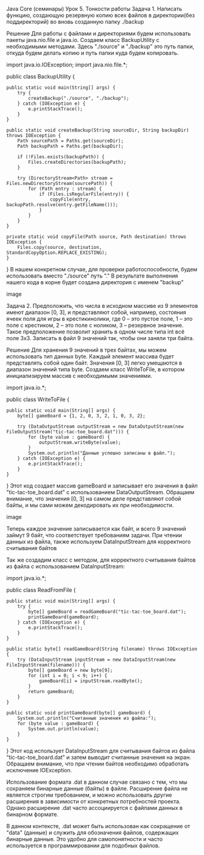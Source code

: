 Java Core (семинары)
Урок 5. Тонкости работы
Задача 1.
Написать функцию, создающую резервную копию всех файлов в директории(без поддиректорий) во вновь созданную папку ./backup

Решение
Для работы с файлами и директориями будем использовать пакеты java.nio.file и java.io. Создаем класс BackupUtility с необходимыми методами. Здесь "./source" и "./backup" это путь папки, откуда будем делать копию и путь папки куда будем копировать.

import java.io.IOException;
import java.nio.file.*;

public class BackupUtility {

    public static void main(String[] args) {
        try {
            createBackup("./source", "./backup");
        } catch (IOException e) {
            e.printStackTrace();
        }
    }

    public static void createBackup(String sourceDir, String backupDir) throws IOException {
        Path sourcePath = Paths.get(sourceDir);
        Path backupPath = Paths.get(backupDir);

        if (!Files.exists(backupPath)) {
            Files.createDirectories(backupPath);
        }

        try (DirectoryStream<Path> stream = Files.newDirectoryStream(sourcePath)) {
            for (Path entry : stream) {
                if (Files.isRegularFile(entry)) {
                    copyFile(entry, backupPath.resolve(entry.getFileName()));
                }
            }
        }
    }

    private static void copyFile(Path source, Path destination) throws IOException {
        Files.copy(source, destination, StandardCopyOption.REPLACE_EXISTING);
    }
}
В нашем конкретном случае, для проверки работоспособности, будем использовать вместо "./source" путь "." В результате выполнения нашего кода в корне будет создана директория с именем "backup"

image

Задача 2.
Предположить, что числа в исходном массиве из 9 элементов имеют диапазон [0, 3], и представляют собой, например, состояния ячеек поля для игры в крестикинолики, где 0 – это пустое поле, 1 – это поле с крестиком, 2 – это поле с ноликом, 3 – резервное значение. Такое предположение позволит хранить в одном числе типа int всё поле 3х3. Записать в файл 9 значений так, чтобы они заняли три байта.

Решение
Для хранения 9 значений в трех байтах, мы можем использовать тип данных byte. Каждый элемент массива будет представлять собой один байт. Значения [0, 3] легко умещаются в диапазон значений типа byte. Создаем класс WriteToFile, в котором инициализируем массив с необходимыми значениями.

import java.io.*;

public class WriteToFile {

    public static void main(String[] args) {
        byte[] gameBoard = {1, 2, 0, 3, 2, 1, 0, 3, 2};

        try (DataOutputStream outputStream = new DataOutputStream(new FileOutputStream("tic-tac-toe_board.dat"))) {
            for (byte value : gameBoard) {
                outputStream.writeByte(value);
            }
            System.out.println("Данные успешно записаны в файл.");
        } catch (IOException e) {
            e.printStackTrace();
        }
    }
}
Этот код создает массив gameBoard и записывает его значения в файл "tic-tac-toe_board.dat" с использованием DataOutputStream. Обращаем внимание, что значения [0, 3] на самом деле представляют собой байты, и мы сами можем декодировать их при необходимости.

image

Теперь каждое значение записывается как байт, и всего 9 значений займут 9 байт, что соответствует требованиям задачи. При чтении данных из файла, также используем DataInputStream для корректного считывания байтов

Так же создадим класс с методом, для корректного считывания байтов из файла с использованием DataInputStream:

import java.io.*;

public class ReadFromFile {

    public static void main(String[] args) {
        try {
            byte[] gameBoard = readGameBoard("tic-tac-toe_board.dat");
            printGameBoard(gameBoard);
        } catch (IOException e) {
            e.printStackTrace();
        }
    }

    public static byte[] readGameBoard(String filename) throws IOException {
        try (DataInputStream inputStream = new DataInputStream(new FileInputStream(filename))) {
            byte[] gameBoard = new byte[9];
            for (int i = 0; i < 9; i++) {
                gameBoard[i] = inputStream.readByte();
            }
            return gameBoard;
        }
    }

    public static void printGameBoard(byte[] gameBoard) {
        System.out.println("Считанные значения из файла:");
        for (byte value : gameBoard) {
            System.out.println(value);
        }
    }
}
Этот код использует DataInputStream для считывания байтов из файла "tic-tac-toe_board.dat" и затем выводит считанные значения на экран. Обращаем внимание, что при чтении байтов необходимо обработать исключение IOException.

Использование формата .dat в данном случае связано с тем, что мы сохраняем бинарные данные (байты) в файле. Расширение файла не является строгим требованием, и можно использовать другие расширения в зависимости от конкретных потребностей проекта. Однако расширение .dat часто ассоциируется с файлами данных в бинарном формате.

В данном контексте, .dat может быть использован как сокращение от "data" (данные) и служить для обозначения файлов, содержащих бинарные данные. Это удобно для самопонятности и часто используется в программировании для подобных файлов.
